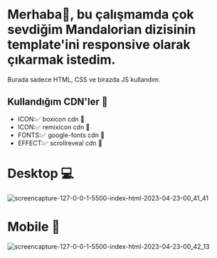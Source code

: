 # Merhaba👋, bu çalışmamda çok sevdiğim Mandalorian dizisinin template'ini responsive olarak çıkarmak istedim.

Burada sadece HTML, CSS ve birazda JS kullandım.

## Kullandığım CDN'ler 🔗

- ICON:✅ boxicon cdn 🔗
- ICON:✅ remixicon cdn 🔗
- FONTS:✅ google-fonts cdn 🔗
- EFFECT:✅ scrollreveal cdn 🔗

# Desktop 💻

![screencapture-127-0-0-1-5500-index-html-2023-04-23-00_41_41](https://user-images.githubusercontent.com/26012639/233808136-6c0759f0-4add-4efa-91cb-e06589485b19.png)

# Mobile 📱

![screencapture-127-0-0-1-5500-index-html-2023-04-23-00_42_13](https://user-images.githubusercontent.com/26012639/233808131-acb50d30-915a-42e3-87c6-0a6ce9a50a54.png)

